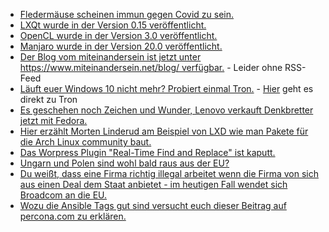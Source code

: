 * [Fledermäuse scheinen immun gegen Covid zu sein.](https://sachsen.nabu.de/news/2020/27949.html)
* [LXQt wurde in der Version 0.15 veröffentlicht.](https://www.pro-linux.de/news/1/27971/lxqt-015-freigegeben.html)
* [OpenCL wurde in der Version 3.0 veröffentlicht.](https://www.phoronix.com/scan.php?page=article&item=opencl-30-spec&num=1)
* [Manjaro wurde in der Version 20.0 veröffentlicht.](https://www.phoronix.com/scan.php?page=news_item&px=Manjaro-20.0-Released)
* [Der Blog vom miteinandersein ist jetzt unter https://www.miteinandersein.net/blog/ verfügbar.](https://www.miteinandersein.net/blog/) - Leider ohne RSS-Feed
* [Läuft euer Windows 10 nicht mehr? Probiert einmal Tron.](https://www.ghacks.net/2020/04/27/tron-is-a-mighty-tools-collection-for-windows/) - [Hier](https://www.reddit.com/r/TronScript/wiki/index) geht es direkt zu Tron
* [Es geschehen noch Zeichen und Wunder, Lenovo verkauft Denkbretter jetzt mit Fedora.](https://www.pro-linux.de/news/1/27972/lenovo-bietet-fedora-als-option-auf-thinkpads-an.html)
* [Hier erzählt Morten Linderud am Beispiel von LXD wie man Pakete für die Arch Linux community baut.](https://linderud.dev/blog/packaging-lxd-for-arch-linux/)
* [Das Worpress Plugin "Real-Time Find and Replace" ist kaputt.](https://www.bleepingcomputer.com/news/security/wordpress-plugin-bug-lets-hackers-create-rogue-admin-accounts/)
* [Ungarn und Polen sind wohl bald raus aus der EU?](https://verfassungsblog.de/corona-constitutional-16-scheidung-auf-europaeisch/)
* [Du weißt, dass eine Firma richtig illegal arbeitet wenn die Firma von sich aus einen Deal dem Staat anbietet - im heutigen Fall wendet sich Broadcom an die EU.](https://www.golem.de/news/chipsaetze-broadcom-bietet-der-eu-einen-deal-an-2004-148120.html)
* [Wozu die Ansible Tags gut sind versucht euch dieser Beitrag auf percona.com zu erklären.](https://www.percona.com/blog/2020/04/27/how-do-ansible-tags-work/)
